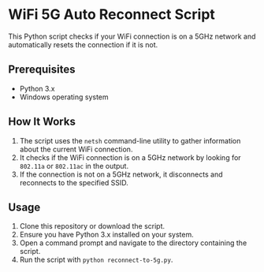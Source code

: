 # WiFi 5G Auto Reconnect Script

This Python script checks if your WiFi connection is on a 5GHz network and automatically resets the connection if it is not.

## Prerequisites

- Python 3.x
- Windows operating system

## How It Works

1. The script uses the `netsh` command-line utility to gather information about the current WiFi connection.
2. It checks if the WiFi connection is on a 5GHz network by looking for `802.11a` or `802.11ac` in the output.
3. If the connection is not on a 5GHz network, it disconnects and reconnects to the specified SSID.

## Usage

1. Clone this repository or download the script.
2. Ensure you have Python 3.x installed on your system.
3. Open a command prompt and navigate to the directory containing the script.
4. Run the script with `python reconnect-to-5g.py`.
